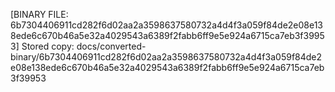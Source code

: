[BINARY FILE: 6b7304406911cd282f6d02aa2a3598637580732a4d4f3a059f84de2e08e138ede6c670b46a5e32a4029543a6389f2fabb6ff9e5e924a6715ca7eb3f39953]
Stored copy: docs/converted-binary/6b7304406911cd282f6d02aa2a3598637580732a4d4f3a059f84de2e08e138ede6c670b46a5e32a4029543a6389f2fabb6ff9e5e924a6715ca7eb3f39953
